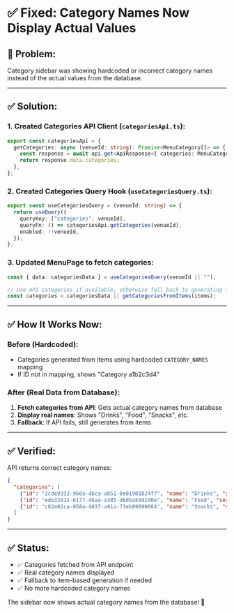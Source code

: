 # ✅ Fixed: Category Names Now Display Actual Values

## 🐛 Problem:
Category sidebar was showing hardcoded or incorrect category names instead of the actual values from the database.

---

## ✅ Solution:

### 1. **Created Categories API Client** (`categoriesApi.ts`):
```typescript
export const categoriesApi = {
  getCategories: async (venueId: string): Promise<MenuCategory[]> => {
    const response = await api.get<ApiResponse<{ categories: MenuCategory[] }>>(`/api/v1/menu/${venueId}/categories`);
    return response.data.categories;
  },
};
```

### 2. **Created Categories Query Hook** (`useCategoriesQuery.ts`):
```typescript
export const useCategoriesQuery = (venueId: string) => {
  return useQuery({
    queryKey: ["categories", venueId],
    queryFn: () => categoriesApi.getCategories(venueId),
    enabled: !!venueId,
  });
};
```

### 3. **Updated MenuPage** to fetch categories:
```typescript
const { data: categoriesData } = useCategoriesQuery(venueId || "");

// Use API categories if available, otherwise fall back to generating from items
const categories = categoriesData || getCategoriesFromItems(items);
```

---

## ✅ How It Works Now:

### **Before** (Hardcoded):
- Categories generated from items using hardcoded `CATEGORY_NAMES` mapping
- If ID not in mapping, shows "Category a1b2c3d4" 

### **After** (Real Data from Database):
1. **Fetch categories from API**: Gets actual category names from database
2. **Display real names**: Shows "Drinks", "Food", "Snacks", etc.
3. **Fallback**: If API fails, still generates from items

---

## ✅ Verified:

API returns correct category names:
```json
{
  "categories": [
    {"id": "2cde9332-966a-4bca-ab51-0e01901b24f7", "name": "Drinks", "sortIndex": 0},
    {"id": "ede32811-6177-46aa-a385-d6dba59d2d0e", "name": "Food", "sortIndex": 1},
    {"id": "c82e02ca-058a-4037-a91a-73eb89090604", "name": "Snacks", "sortIndex": 3}
  ]
}
```

---

## ✅ Status:

- ✅ Categories fetched from API endpoint
- ✅ Real category names displayed
- ✅ Fallback to item-based generation if needed
- ✅ No more hardcoded category names

The sidebar now shows actual category names from the database! 🎉

